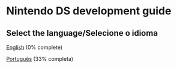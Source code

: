 # Nintendo DS development guide
## Select the language/Selecione o idioma
[English](https://github.com/igorbdamata/Nintendo-DS-development-guide/blob/main/EnglishGuide#readme) (0% complete)

[Português](https://github.com/igorbdamata/Nintendo-DS-development-guide/blob/main/PortugueseGuide#readme) (33% completa)
